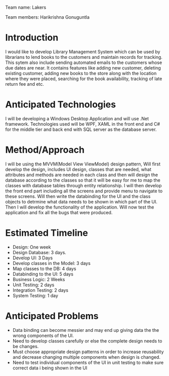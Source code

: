 Team name: Lakers

Team members: Harikrishna Gonuguntla

# Introduction

I would like to develop Library Management System which can be used by librarians to lend books to the customers and maintain records for tracking. This sytem also include sending automated emails to the customers whose due dates are near. It contains features like adding new customer, deleting existing customer, adding new books to the store along with the location where they were placed, searching for the book availability, tracking of late return fee and etc.

# Anticipated Technologies

I will be developing a Windows Desktop Application and will use .Net framework. Technologies used will be WPF, XAML in the front end and C# for the middle tier and back end with SQL server as the database server.

# Method/Approach

I will be using the MVVM(Model View ViewModel) design pattern, Will first develop the design, includes UI design, classes that are needed, what attributes and methods are needed in each class and then will design the database according to the classes so that it will be easy for me to map the classes with database tables through entity relationship. I will then develop the front end part including all the screens and provide menu to navigate to these screens. Will then write the databinding for the UI and the class objects to detrmine what data needs to be shown in which part of the UI. Then I will develop the functionality of the application. Will now test the application and fix all the bugs that were produced. 

# Estimated Timeline

* Design: One week
* Design Database: 3 days.
* Develop UI: 3 Days
* Develop classes in the Model: 3 days
* Map classes to the DB: 4 days
* Databinding to the UI: 5 days
* Business Logic: 2 Weeks
* Unit Testing: 2 days
* Integration Testing: 2 days
* System Testing: 1 day

# Anticipated Problems

* Data binding can become messier and may end up giving data the the wrong components of the UI.
* Need to develop classes carefully or else the complete design needs to be changes.
* Must choose appropriate design patterns in order to increase reusability and decrease changing multiple components when design is changed.
* Need to test individual components of the UI in unit testing to make sure correct data i being shown in the UI
